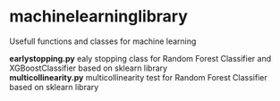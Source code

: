 # machinelearninglibrary
Usefull functions and classes for machine learning

**earlystopping.py** ealy stopping class for Random Forest Classifier and XGBoostClassifier based on sklearn library <br>
**multicollinearity.py** multicollinearity test for Random Forest Classifier based on sklearn library
